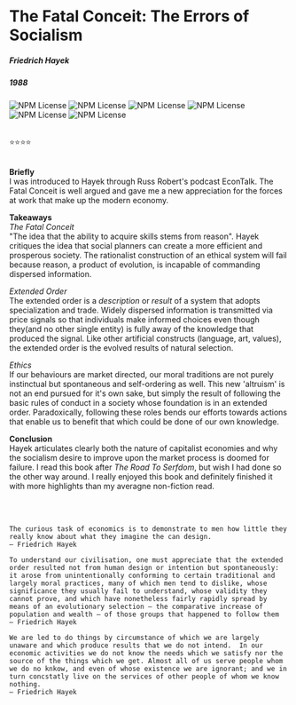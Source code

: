# The Fatal Conceit: The Errors of Socialism
##### Friedrich Hayek
##### 1988

![NPM License](https://img.shields.io/badge/-NonFiction-blue) ![NPM License](https://img.shields.io/badge/-Economics-blue) ![NPM License](https://img.shields.io/badge/-Philosophy-blue) ![NPM License](https://img.shields.io/badge/-PoliticalScience-blue) ![NPM License](https://img.shields.io/badge/-Capitalism-blue) ![NPM License](https://img.shields.io/badge/-Libertarianism-blue) 


<br>
⭐⭐⭐⭐
<br>
<br>

**Briefly** <br>
I was introduced to Hayek through Russ Robert's podcast EconTalk.  The Fatal Conceit is well argued and gave me a new appreciation for the forces at work that make up the modern economy.

**Takeaways**<br>
*The Fatal Conceit*<br>
"The idea that the ability to acquire skills stems from reason".  Hayek critiques the idea that social planners can create a more efficient and prosperous society.  The rationalist construction of an ethical system will fail because reason, a product of evolution, is incapable of commanding dispersed information.

*Extended Order*<br>
The extended order is a *description* or *result* of a system that adopts specialization and trade.  Widely dispersed information is transmitted via price signals so that individuals make informed choices even though they(and no other single entity) is fully away of the knowledge that produced the signal. Like other artificial constructs (language, art, values), the extended order is the evolved results of natural selection.

*Ethics*<br>
If our behaviours are market directed, our moral traditions are not purely instinctual but spontaneous and self-ordering as well.  This new 'altruism' is not an end pursued for it's own sake, but simply the result of following the basic rules of conduct in a society whose foundation is in an extended order. Paradoxically, following these roles bends our efforts towards actions that enable us to benefit that which could be done of our own knowledge. 

**Conclusion**<br>
Hayek articulates clearly both the nature of capitalist economies and why the socialism desire to improve upon the market process is doomed for failure. I read this book after *The Road To Serfdom*, but wish I had done so the other way around.  I really enjoyed this book and definitely finished it with more highlights than my averagne non-fiction read. 

<br><br>
```
The curious task of economics is to demonstrate to men how little they really know about what they imagine the can design.
― Friedrich Hayek

To understand our civilisation, one must appreciate that the extended order resulted not from human design or intention but spontaneously: it arose from unintentionally conforming to certain traditional and largely moral practices, many of which men tend to dislike, whose significance they usually fail to understand, whose validity they cannot prove, and which have nonetheless fairly rapidly spread by means of an evolutionary selection – the comparative increase of population and wealth – of those groups that happened to follow them
― Friedrich Hayek

We are led to do things by circumstance of which we are largely unaware and which produce results that we do not intend.  In our economic activities we do not know the needs which we satisfy nor the source of the things which we get. Almost all of us serve people whom we do no knkow, and even of whose existence we are ignorant; and we in turn concstatly live on the services of other people of whom we know nothing.
― Friedrich Hayek

```

